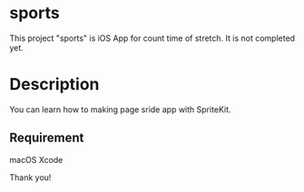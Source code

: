 # sports
This project "sports" is iOS App for count time of stretch.
It is not completed yet.

# Description
 
You can learn how to making page sride app with SpriteKit.

## Requirement
macOS
Xcode

Thank you!

